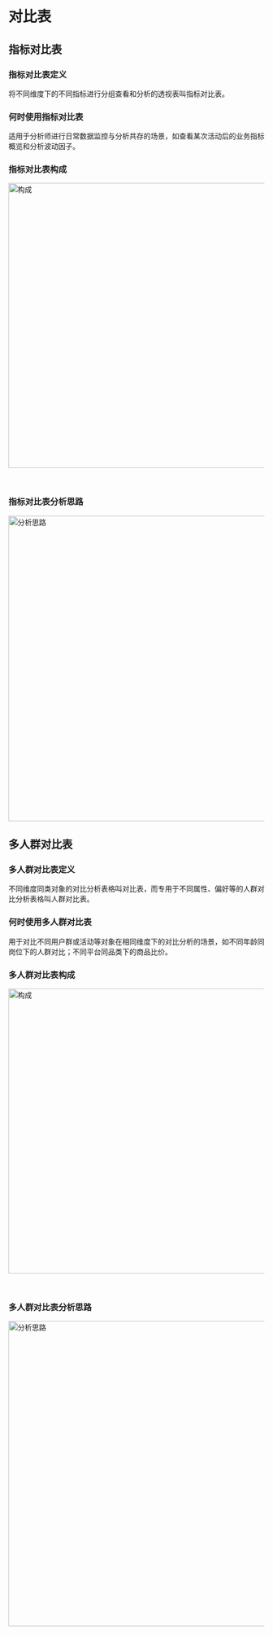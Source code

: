 # 对比表

## 指标对比表

### 指标对比表定义

将不同维度下的不同指标进行分组查看和分析的透视表叫指标对比表。

### 何时使用指标对比表

适用于分析师进行日常数据监控与分析共存的场景，如查看某次活动后的业务指标概览和分析波动因子。

### 指标对比表构成

<img src="https://gw.alipayobjects.com/mdn/rms_56cbb2/afts/img/A*VQyITaqEn38AAAAAAAAAAAAAARQnAQ" alt="构成" style="width: 560px; margin-bottom: 30px">

### 指标对比表分析思路

<img src="https://gw.alipayobjects.com/mdn/rms_56cbb2/afts/img/A*sKmATY_pw8cAAAAAAAAAAAAAARQnAQ" alt="分析思路" style="width: 600px;"></img>

## 多人群对比表

### 多人群对比表定义

不同维度同类对象的对比分析表格叫对比表，而专用于不同属性、偏好等的人群对比分析表格叫人群对比表。

### 何时使用多人群对比表

用于对比不同用户群或活动等对象在相同维度下的对比分析的场景，如不同年龄同岗位下的人群对比；不同平台同品类下的商品比价。

### 多人群对比表构成

<img src="https://gw.alipayobjects.com/zos/antfincdn/fhrU1Hq1Va/ce4ec365-6f86-46a7-89a3-5a6731577b2c.png" alt="构成" style="width: 560px; margin-bottom: 30px">

### 多人群对比表分析思路

<img src="https://gw.alipayobjects.com/zos/antfincdn/uhAtZh2P86/5396db3a-a46a-4d14-b3df-fbbf7637f0a9.png" alt="分析思路" style="width: 600px;"></img>
